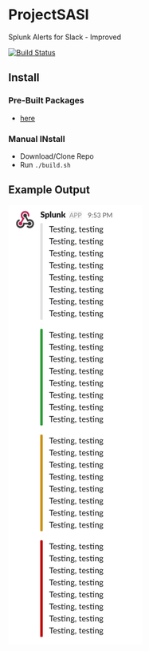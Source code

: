 # ProjectSASI
Splunk Alerts for Slack - Improved

[![Build Status](https://travis-ci.org/jacob-hudson/ProjectSASI.svg?branch=master)](https://travis-ci.org/jacob-hudson/ProjectSASI)

## Install
### Pre-Built Packages
- [here](https://github.com/jacob-hudson/ProjectSASI/releases)

### Manual INstall
- Download/Clone Repo
- Run `./build.sh`

## Example Output
![Example Slack Alerts](https://github.com/jacob-hudson/ProjectSASI/blob/master/data/img/example.png?raw=true "Example Slack Alerts")
